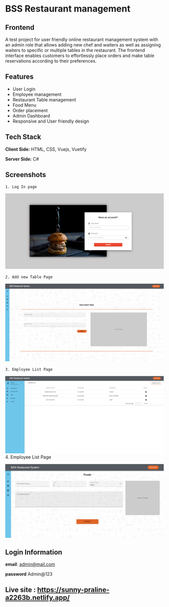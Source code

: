 
# BSS Restaurant management


## Frontend
 A test project for user friendly online restaurant management system with an admin role that allows adding new chef and waiters as well as assigning waiters to specific or multiple tables in the restaurant. The frontend interface enables customers to effortlessly place orders and make table reservations according to their preferences. 


## Features

- User Login
- Employee management
- Restaurant Table management
- Food Menu
- Order placement
- Admin Dashboard
- Responsive and User friendly design


## Tech Stack

**Client Side:** HTML, CSS, Vuejs, Vuetify

**Server Side:** C#


## Screenshots
    1. Log In page

![App Screenshot](src/assets/projectImages/login.png)

    2. Add new Table Page

![App Screenshot](src/assets/projectImages/add-newTable.png)

    3. Employee List Page
    
![App Screenshot](src/assets/projectImages/employee-list.png)
    4. Employee List Page
    
![App Screenshot](src/assets/projectImages/add-food.png)
## Login Information
**email**: admin@mail.com

**password** Admin@123





## Live site : https://sunny-praline-a2263b.netlify.app/



